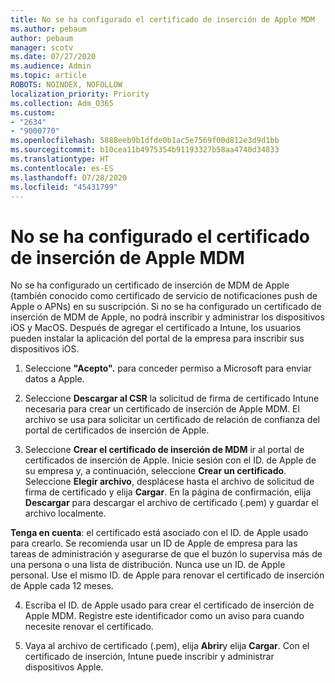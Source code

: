 ```yaml
---
title: No se ha configurado el certificado de inserción de Apple MDM
ms.author: pebaum
author: pebaum
manager: scotv
ms.date: 07/27/2020
ms.audience: Admin
ms.topic: article
ROBOTS: NOINDEX, NOFOLLOW
localization_priority: Priority
ms.collection: Adm_O365
ms.custom:
- "2634"
- "9000770"
ms.openlocfilehash: 5888eeb9b1dfde0b1ac5e7569f00d812e3d9d1bb
ms.sourcegitcommit: b10cea11b4975354b91193327b58aa4740d34833
ms.translationtype: HT
ms.contentlocale: es-ES
ms.lasthandoff: 07/28/2020
ms.locfileid: "45431799"
---
```

# <a name="apple-mdm-push-certificate-has-not-been-set-up"></a>No se ha configurado el certificado de inserción de Apple MDM

No se ha configurado un certificado de inserción de MDM de Apple (también conocido como certificado de servicio de notificaciones push de Apple o APNs) en su suscripción. Si no se ha configurado un certificado de inserción de MDM de Apple, no podrá inscribir y administrar los dispositivos iOS y MacOS. Después de agregar el certificado a Intune, los usuarios pueden instalar la aplicación del portal de la empresa para inscribir sus dispositivos iOS.

1. Seleccione **"Acepto".** para conceder permiso a Microsoft para enviar datos a Apple.

2. Seleccione **Descargar al CSR** la solicitud de firma de certificado Intune necesaria para crear un certificado de inserción de Apple MDM. El archivo se usa para solicitar un certificado de relación de confianza del portal de certificados de inserción de Apple.

3. Seleccione **Crear el certificado de inserción de MDM** ir al portal de certificados de inserción de Apple. Inicie sesión con el ID. de Apple de su empresa y, a continuación, seleccione **Crear un certificado**. Seleccione **Elegir archivo**, desplácese hasta el archivo de solicitud de firma de certificado y elija **Cargar**. En la página de confirmación, elija **Descargar** para descargar el archivo de certificado (.pem) y guardar el archivo localmente.
 
**Tenga en cuenta**: el certificado está asociado con el ID. de Apple usado para crearlo. Se recomienda usar un ID de Apple de empresa para las tareas de administración y asegurarse de que el buzón lo supervisa más de una persona o una lista de distribución. Nunca use un ID. de Apple personal. Use el mismo ID. de Apple para renovar el certificado de inserción de Apple cada 12 meses.
 
4. Escriba el ID. de Apple usado para crear el certificado de inserción de Apple MDM. Registre este identificador como un aviso para cuando necesite renovar el certificado.

5. Vaya al archivo de certificado (.pem), elija **Abrir**y elija **Cargar**. Con el certificado de inserción, Intune puede inscribir y administrar dispositivos Apple.